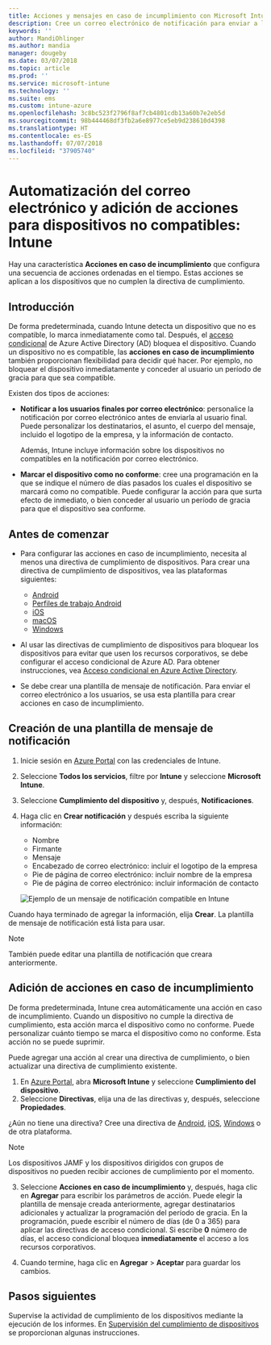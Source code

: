 ```yaml
---
title: Acciones y mensajes en caso de incumplimiento con Microsoft Intune - Azure | Microsoft Docs
description: Cree un correo electrónico de notificación para enviar a los dispositivos no compatibles. Agregue acciones después de que un dispositivo se marque como no compatible (como agregar un período de gracia hasta que lo sea) o bien cree una programación para bloquear el acceso hasta que el dispositivo sea compatible. Haga esto mediante Microsoft Intune en Azure.
keywords: ''
author: MandiOhlinger
ms.author: mandia
manager: dougeby
ms.date: 03/07/2018
ms.topic: article
ms.prod: ''
ms.service: microsoft-intune
ms.technology: ''
ms.suite: ems
ms.custom: intune-azure
ms.openlocfilehash: 3c8bc523f2796f8af7cb4801cdb13a60b7e2eb5d
ms.sourcegitcommit: 98b444468df3fb2a6e8977ce5eb9d238610d4398
ms.translationtype: HT
ms.contentlocale: es-ES
ms.lasthandoff: 07/07/2018
ms.locfileid: "37905740"
---
```

# <a name="automate-email-and-add-actions-for-noncompliant-devices---intune"></a>Automatización del correo electrónico y adición de acciones para dispositivos no compatibles: Intune

Hay una característica **Acciones en caso de incumplimiento** que configura una secuencia de acciones ordenadas en el tiempo. Estas acciones se aplican a los dispositivos que no cumplen la directiva de cumplimiento. 

## <a name="overview"></a>Introducción
De forma predeterminada, cuando Intune detecta un dispositivo que no es compatible, lo marca inmediatamente como tal. Después, el [acceso condicional](https://docs.microsoft.com/azure/active-directory/active-directory-conditional-access-azure-portal) de Azure Active Directory (AD) bloquea el dispositivo. Cuando un dispositivo no es compatible, las **acciones en caso de incumplimiento** también proporcionan flexibilidad para decidir qué hacer. Por ejemplo, no bloquear el dispositivo inmediatamente y conceder al usuario un período de gracia para que sea compatible.

Existen dos tipos de acciones:

- **Notificar a los usuarios finales por correo electrónico**: personalice la notificación por correo electrónico antes de enviarla al usuario final. Puede personalizar los destinatarios, el asunto, el cuerpo del mensaje, incluido el logotipo de la empresa, y la información de contacto.

    Además, Intune incluye información sobre los dispositivos no compatibles en la notificación por correo electrónico.

- **Marcar el dispositivo como no conforme**: cree una programación en la que se indique el número de días pasados los cuales el dispositivo se marcará como no compatible. Puede configurar la acción para que surta efecto de inmediato, o bien conceder al usuario un período de gracia para que el dispositivo sea conforme.

## <a name="before-you-begin"></a>Antes de comenzar

- Para configurar las acciones en caso de incumplimiento, necesita al menos una directiva de cumplimiento de dispositivos. Para crear una directiva de cumplimiento de dispositivos, vea las plataformas siguientes:

  - [Android](compliance-policy-create-android.md)
  - [Perfiles de trabajo Android](compliance-policy-create-android-for-work.md)
  - [iOS](compliance-policy-create-ios.md)
  - [macOS](compliance-policy-create-mac-os.md)
  - [Windows](compliance-policy-create-windows.md)

- Al usar las directivas de cumplimiento de dispositivos para bloquear los dispositivos para evitar que usen los recursos corporativos, se debe configurar el acceso condicional de Azure AD. Para obtener instrucciones, vea [Acceso condicional en Azure Active Directory](https://docs.microsoft.com/azure/active-directory/active-directory-conditional-access-azure-portal).

- Se debe crear una plantilla de mensaje de notificación. Para enviar el correo electrónico a los usuarios, se usa esta plantilla para crear acciones en caso de incumplimiento.

## <a name="create-a-notification-message-template"></a>Creación de una plantilla de mensaje de notificación

1. Inicie sesión en [Azure Portal](https://portal.azure.com) con las credenciales de Intune. 
2. Seleccione **Todos los servicios**, filtre por **Intune** y seleccione **Microsoft Intune**.
3. Seleccione **Cumplimiento del dispositivo** y, después, **Notificaciones**. 
4. Haga clic en **Crear notificación** y después escriba la siguiente información:

   - Nombre
   - Firmante
   - Mensaje
   - Encabezado de correo electrónico: incluir el logotipo de la empresa
   - Pie de página de correo electrónico: incluir nombre de la empresa
   - Pie de página de correo electrónico: incluir información de contacto

   ![Ejemplo de un mensaje de notificación compatible en Intune](./media/actionsfornoncompliance-1.PNG)

Cuando haya terminado de agregar la información, elija **Crear**. La plantilla de mensaje de notificación está lista para usar.

> [!NOTE]
> También puede editar una plantilla de notificación que creara anteriormente.

## <a name="add-actions-for-noncompliance"></a>Adición de acciones en caso de incumplimiento

De forma predeterminada, Intune crea automáticamente una acción en caso de incumplimiento. Cuando un dispositivo no cumple la directiva de cumplimiento, esta acción marca el dispositivo como no conforme. Puede personalizar cuánto tiempo se marca el dispositivo como no conforme. Esta acción no se puede suprimir.

Puede agregar una acción al crear una directiva de cumplimiento, o bien actualizar una directiva de cumplimiento existente. 

1. En [Azure Portal](https://portal.azure.com), abra **Microsoft Intune** y seleccione **Cumplimiento del dispositivo**.
2. Seleccione **Directivas**, elija una de las directivas y, después, seleccione **Propiedades**. 

  ¿Aún no tiene una directiva? Cree una directiva de [Android](compliance-policy-create-android.md), [iOS](compliance-policy-create-ios.md), [Windows](compliance-policy-create-windows.md) o de otra plataforma.
  
  > [!NOTE]
  > Los dispositivos JAMF y los dispositivos dirigidos con grupos de dispositivos no pueden recibir acciones de cumplimiento por el momento.

3. Seleccione **Acciones en caso de incumplimiento** y, después, haga clic en **Agregar** para escribir los parámetros de acción. Puede elegir la plantilla de mensaje creada anteriormente, agregar destinatarios adicionales y actualizar la programación del período de gracia. En la programación, puede escribir el número de días (de 0 a 365) para aplicar las directivas de acceso condicional. Si escribe **0** número de días, el acceso condicional bloquea **inmediatamente** el acceso a los recursos corporativos.

4. Cuando termine, haga clic en **Agregar** > **Aceptar** para guardar los cambios.

## <a name="next-steps"></a>Pasos siguientes
Supervise la actividad de cumplimiento de los dispositivos mediante la ejecución de los informes. En [Supervisión del cumplimiento de dispositivos](device-compliance-monitor.md) se proporcionan algunas instrucciones.
